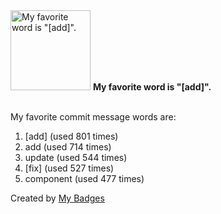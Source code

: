 <img src="https://my-badges.github.io/my-badges/favorite-word.png" alt="My favorite word is &quot;[add]&quot;." title="My favorite word is &quot;[add]&quot;." width="128">
<strong>My favorite word is &quot;[add]&quot;.</strong>
<br><br>

My favorite commit message words are:

1. [add] (used 801 times)
2. add (used 714 times)
3. update (used 544 times)
4. [fix] (used 527 times)
5. component (used 477 times)


Created by <a href="https://github.com/my-badges/my-badges">My Badges</a>